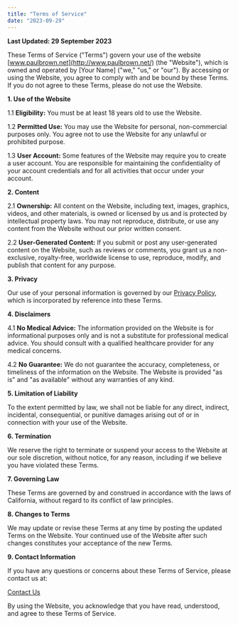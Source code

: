 ```yaml
---
title: "Terms of Service"
date: "2023-09-29"
---
```


**Last Updated: 29 September 2023**

These Terms of Service ("Terms") govern your use of the website [www.paulbrown.net](http://www.paulbrown.net/) (the "Website"), which is owned and operated by \[Your Name\] ("we," "us," or "our"). By accessing or using the Website, you agree to comply with and be bound by these Terms. If you do not agree to these Terms, please do not use the Website.

**1\. Use of the Website**

1.1 **Eligibility:** You must be at least 18 years old to use the Website.

1.2 **Permitted Use:** You may use the Website for personal, non-commercial purposes only. You agree not to use the Website for any unlawful or prohibited purpose.

1.3 **User Account:** Some features of the Website may require you to create a user account. You are responsible for maintaining the confidentiality of your account credentials and for all activities that occur under your account.

**2\. Content**

2.1 **Ownership:** All content on the Website, including text, images, graphics, videos, and other materials, is owned or licensed by us and is protected by intellectual property laws. You may not reproduce, distribute, or use any content from the Website without our prior written consent.

2.2 **User-Generated Content:** If you submit or post any user-generated content on the Website, such as reviews or comments, you grant us a non-exclusive, royalty-free, worldwide license to use, reproduce, modify, and publish that content for any purpose.

**3\. Privacy**

Our use of your personal information is governed by our [Privacy Policy](https://paulbrown.net/privacy-policy/), which is incorporated by reference into these Terms.

**4\. Disclaimers**

4.1 **No Medical Advice:** The information provided on the Website is for informational purposes only and is not a substitute for professional medical advice. You should consult with a qualified healthcare provider for any medical concerns.

4.2 **No Guarantee:** We do not guarantee the accuracy, completeness, or timeliness of the information on the Website. The Website is provided "as is" and "as available" without any warranties of any kind.

**5\. Limitation of Liability**

To the extent permitted by law, we shall not be liable for any direct, indirect, incidental, consequential, or punitive damages arising out of or in connection with your use of the Website.

**6\. Termination**

We reserve the right to terminate or suspend your access to the Website at our sole discretion, without notice, for any reason, including if we believe you have violated these Terms.

**7\. Governing Law**

These Terms are governed by and construed in accordance with the laws of California, without regard to its conflict of law principles.

**8\. Changes to Terms**

We may update or revise these Terms at any time by posting the updated Terms on the Website. Your continued use of the Website after such changes constitutes your acceptance of the new Terms.

**9\. Contact Information**

If you have any questions or concerns about these Terms of Service, please contact us at:

[Contact Us](https://paulbrown.net/contact/)

By using the Website, you acknowledge that you have read, understood, and agree to these Terms of Service.
